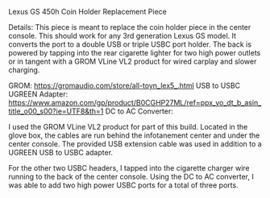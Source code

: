 Lexus GS 450h Coin Holder Replacement Piece

Details:
This piece is meant to replace the coin holder piece in the center console. This should work for any 3rd generation Lexus GS model. It converts the port to a double USB or triple USBC port holder.
The back is powered by tapping into the rear cigarette lighter for two high power outlets or in tangent with a GROM VLine VL2 product for wired carplay and slower charging.

GROM: https://gromaudio.com/store/all-toyn_lex5_.html
USB to USBC UGREEN Adapter: https://www.amazon.com/gp/product/B0CGHP27ML/ref=ppx_yo_dt_b_asin_title_o00_s00?ie=UTF8&th=1
DC to AC Converter:

I used the GROM VLine VL2 product for part of this build. Located in the glove box, the cables are run behind the infotanement center and under the center console. The provided USB extension cable was used in addition to a UGREEN USB to USBC adapter.

For the other two USBC headers, I tapped into the cigarette charger wire running to the back of the center console. Using the DC to AC converter, I was able to add two high power USBC ports for a total of three ports.
